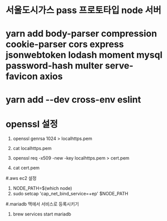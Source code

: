 # 서울도시가스 pass 프로토타입 node 서버

# yarn add body-parser compression cookie-parser cors express jsonwebtoken lodash moment mysql password-hash multer serve-favicon axios

# yarn add --dev cross-env eslint

# openssl 설정
 1. openssl genrsa 1024 > localhttps.pem

 2. cat localhttps.pem

 3. openssl req -x509 -new -key localhttps.pem > cert.pem

 4. cat cert.pem

 #.aws ec2 설정
 1. NODE_PATH=$(which node)
 2. sudo setcap 'cap_net_bind_service=+ep' $NODE_PATH

 #.mariadb 맥에서 서비스로 등록시키기
 1. brew services start mariadb
